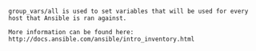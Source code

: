 ```Ansible uses a combination of a hosts file and a group_vars directory to pull variables per host group and run Ansible plays/tasks against hosts.

group_vars/all is used to set variables that will be used for every host that Ansible is ran against.

More information can be found here: http://docs.ansible.com/ansible/intro_inventory.html
```